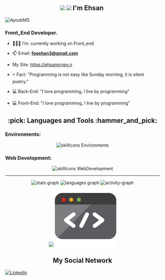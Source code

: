 <h2 align="center">
<img src="https://github.com/TheDudeThatCode/TheDudeThatCode/blob/master/Assets/Hi.gif" width="20px">
<img src="https://github.com/TheDudeThatCode/TheDudeThatCode/blob/master/Assets/Earth.gif" width="20px">
I'm Ehsan&nbsp;
</h2>
<p>

<p align="left"> 
<!-- <img src="https://komarev.com/ghpvc/?username=Ehsan-Fouladi&label=Profile%20views&color=0e75b6&style=flat" alt="AyoubMS"/>  -->
<img src="https://visitcount.itsvg.in/api?id=Ehsan-Fouladi&icon=8&color=0" alt="AyoubMS"/> 
</p>

<h3 align="left">‌‌Front_End Developer.</h3>

- 👨🏾‍💻 I’m: currently working on Front_end

- 📫 Email: **fooehan3@gmail.com**

- My Site: https://ehsanpropy.ir

- ⚡ Fact: "Programming is not easy like Sunday morning, it is silent poetry."

- 💻 Back-End: "I love programming, I live by programming"
- 💻 Front-End: "I love programming, I live by programming"

<h2 align="center">:pick: Languages and Tools :hammer_and_pick:</h2>

<h3 align="left">Environments:</h3>
  
 <p align="center">
 <img alt="skillIcons Environments" src="https://skillicons.dev/icons?i=vscode,vim,linux,github,git,docker,mysql,postgres"/>
 </p>

<h3 align="left">Web Development:</h3>
    
<div align="center">
<img alt="skillIcons WebDevelopment" src="https://skillicons.dev/icons?i=python,js,django,vue,nuxt,bootstrap,tailwind,html,css"/>
</div>

<hr>

<div align="center">
  <img src="https://github-readme-stats.vercel.app/api?username=Ehsan-Fouladi&hide_title=false&hide_rank=false&show_icons=true&include_all_commits=true&count_private=true&disable_animations=false&theme=dracula&locale=en&hide_border=false&order=1" height="190" alt="stats graph"/>
  <img src="https://github-readme-stats.vercel.app/api/top-langs?username=Ehsan-Fouladi&locale=en&hide_title=false&layout=compact&card_width=320&langs_count=5&theme=dracula&hide_border=false&order=2" height="190" alt="languages graph"/>
  <img src="https://github-readme-streak-stats.herokuapp.com/?user=Ehsan-Fouladi&theme=dracula&hide_border=false" height="200" alt="activity-graph"/>
</div>

<div align="center">
<img src="https://media.giphy.com/media/bGgsc5mWoryfgKBx1u/giphy.gif" width="200"/>
<img src="./giphy.gif" width="200"/>

<h2 align="center">My Social Network</h2>
</div>
<a href="https://www.linkedin.com/feed/" target="blank">
<img src="https://img.shields.io/badge/LinkedIn-0077B5?style=for-the-badge&logo=linkedin&logoColor=white" alt="Linkedin"/>
</a>
